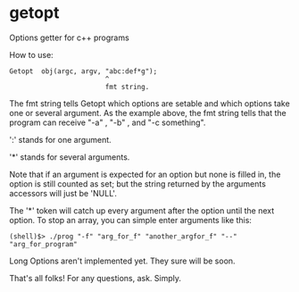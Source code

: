 getopt
======

Options getter for c++ programs

How to use:

	Getopt	obj(argc, argv, "abc:def*g");
							^
							fmt string.
	
The fmt string tells Getopt which options are setable and which options take one or several argument. As the example above, the fmt string tells that the program can receive "-a" , "-b" , and "-c something".

':' stands for one argument.

'\*' stands for several arguments.

Note that if an argument is expected for an option but none is filled in, the option is still counted as set; but the string returned by the arguments accessors will just be 'NULL'.

The '\*' token will catch up every argument after the option until the next option. To stop an array, you can simple enter arguments like this:

	(shell)$> ./prog "-f" "arg_for_f" "another_argfor_f" "--" "arg_for_program"
	
Long Options aren't implemented yet. They sure will be soon.

That's all folks!
For any questions, ask. Simply.
